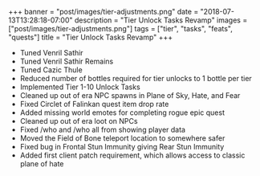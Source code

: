 +++
banner = "post/images/tier-adjustments.png"
date = "2018-07-13T13:28:18-07:00"
description = "Tier Unlock Tasks Revamp"
images = ["post/images/tier-adjustments.png"]
tags = ["tier", "tasks", "feats", "quests"]
title = "Tier Unlock Tasks Revamp"
+++
* Tuned Venril Sathir 
* Tuned Venril Sathir Remains 
* Tuned Cazic Thule
* Reduced number of bottles required for tier unlocks to 1 bottle per tier
* Implemented Tier 1-10 Unlock Tasks
* Cleaned up out of era NPC spawns in Plane of Sky, Hate, and Fear
* Fixed Circlet of Falinkan quest item drop rate
* Added missing world emotes for completing rogue epic quest 
* Cleaned up out of era loot on NPCs
* Fixed /who and /who all from showing player data
* Moved the Field of Bone teleport location to somewhere safer
* Fixed bug in Frontal Stun Immunity giving Rear Stun Immunity
* Added first client patch requirement, which allows access to classic plane of hate

<!--more-->